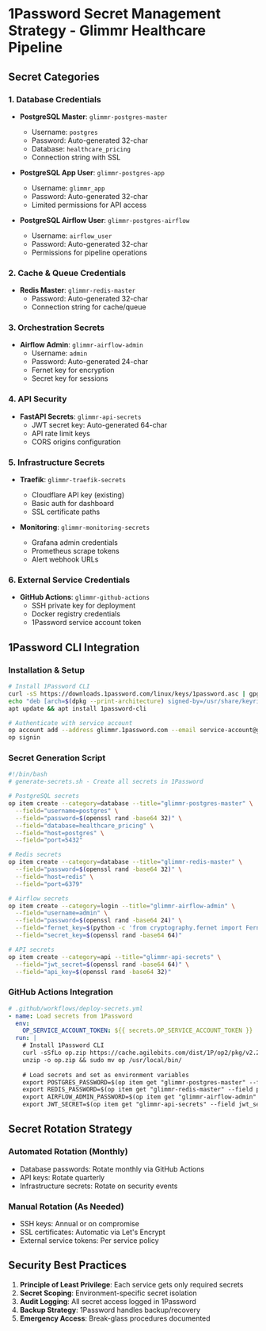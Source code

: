 # 1Password Secret Management Strategy - Glimmr Healthcare Pipeline

## Secret Categories

### 1. Database Credentials
- **PostgreSQL Master**: `glimmr-postgres-master`
  - Username: `postgres`
  - Password: Auto-generated 32-char
  - Database: `healthcare_pricing`
  - Connection string with SSL

- **PostgreSQL App User**: `glimmr-postgres-app`
  - Username: `glimmr_app`
  - Password: Auto-generated 32-char
  - Limited permissions for API access

- **PostgreSQL Airflow User**: `glimmr-postgres-airflow`
  - Username: `airflow_user`
  - Password: Auto-generated 32-char
  - Permissions for pipeline operations

### 2. Cache & Queue Credentials
- **Redis Master**: `glimmr-redis-master`
  - Password: Auto-generated 32-char
  - Connection string for cache/queue

### 3. Orchestration Secrets
- **Airflow Admin**: `glimmr-airflow-admin`
  - Username: `admin`
  - Password: Auto-generated 24-char
  - Fernet key for encryption
  - Secret key for sessions

### 4. API Security
- **FastAPI Secrets**: `glimmr-api-secrets`
  - JWT secret key: Auto-generated 64-char
  - API rate limit keys
  - CORS origins configuration

### 5. Infrastructure Secrets
- **Traefik**: `glimmr-traefik-secrets`
  - Cloudflare API key (existing)
  - Basic auth for dashboard
  - SSL certificate paths

- **Monitoring**: `glimmr-monitoring-secrets`
  - Grafana admin credentials
  - Prometheus scrape tokens
  - Alert webhook URLs

### 6. External Service Credentials
- **GitHub Actions**: `glimmr-github-actions`
  - SSH private key for deployment
  - Docker registry credentials
  - 1Password service account token

## 1Password CLI Integration

### Installation & Setup
```bash
# Install 1Password CLI
curl -sS https://downloads.1password.com/linux/keys/1password.asc | gpg --dearmor --output /usr/share/keyrings/1password-archive-keyring.gpg
echo "deb [arch=$(dpkg --print-architecture) signed-by=/usr/share/keyrings/1password-archive-keyring.gpg] https://downloads.1password.com/linux/debian/$(dpkg --print-architecture) stable main" | tee /etc/apt/sources.list.d/1password.list
apt update && apt install 1password-cli

# Authenticate with service account
op account add --address glimmr.1password.com --email service-account@glimmr.health
op signin
```

### Secret Generation Script
```bash
#!/bin/bash
# generate-secrets.sh - Create all secrets in 1Password

# PostgreSQL secrets
op item create --category=database --title="glimmr-postgres-master" \
  --field="username=postgres" \
  --field="password=$(openssl rand -base64 32)" \
  --field="database=healthcare_pricing" \
  --field="host=postgres" \
  --field="port=5432"

# Redis secrets  
op item create --category=database --title="glimmr-redis-master" \
  --field="password=$(openssl rand -base64 32)" \
  --field="host=redis" \
  --field="port=6379"

# Airflow secrets
op item create --category=login --title="glimmr-airflow-admin" \
  --field="username=admin" \
  --field="password=$(openssl rand -base64 24)" \
  --field="fernet_key=$(python -c 'from cryptography.fernet import Fernet; print(Fernet.generate_key().decode())')" \
  --field="secret_key=$(openssl rand -base64 64)"

# API secrets
op item create --category=api --title="glimmr-api-secrets" \
  --field="jwt_secret=$(openssl rand -base64 64)" \
  --field="api_key=$(openssl rand -base64 32)"
```

### GitHub Actions Integration
```yaml
# .github/workflows/deploy-secrets.yml
- name: Load secrets from 1Password
  env:
    OP_SERVICE_ACCOUNT_TOKEN: ${{ secrets.OP_SERVICE_ACCOUNT_TOKEN }}
  run: |
    # Install 1Password CLI
    curl -sSfLo op.zip https://cache.agilebits.com/dist/1P/op2/pkg/v2.20.0/op_linux_amd64_v2.20.0.zip
    unzip -o op.zip && sudo mv op /usr/local/bin/
    
    # Load secrets and set as environment variables
    export POSTGRES_PASSWORD=$(op item get "glimmr-postgres-master" --field password)
    export REDIS_PASSWORD=$(op item get "glimmr-redis-master" --field password)
    export AIRFLOW_ADMIN_PASSWORD=$(op item get "glimmr-airflow-admin" --field password)
    export JWT_SECRET=$(op item get "glimmr-api-secrets" --field jwt_secret)
```

## Secret Rotation Strategy

### Automated Rotation (Monthly)
- Database passwords: Rotate monthly via GitHub Actions
- API keys: Rotate quarterly
- Infrastructure secrets: Rotate on security events

### Manual Rotation (As Needed)
- SSH keys: Annual or on compromise
- SSL certificates: Automatic via Let's Encrypt
- External service tokens: Per service policy

## Security Best Practices

1. **Principle of Least Privilege**: Each service gets only required secrets
2. **Secret Scoping**: Environment-specific secret isolation
3. **Audit Logging**: All secret access logged in 1Password
4. **Backup Strategy**: 1Password handles backup/recovery
5. **Emergency Access**: Break-glass procedures documented
